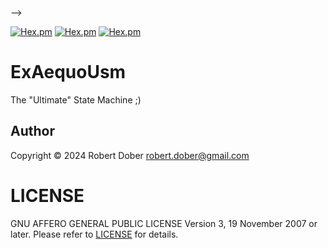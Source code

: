 -->

[![Hex.pm](https://img.shields.io/hexpm/v/ex_aequo_usm.svg)](https://hex.pm/packages/ex_aequo_usm)
[![Hex.pm](https://img.shields.io/hexpm/dw/ex_aequo_usm.svg)](https://hex.pm/packages/ex_aequo_usm)
[![Hex.pm](https://img.shields.io/hexpm/dt/ex_aequo_usm.svg)](https://hex.pm/packages/ex_aequo_usm)

# ExAequoUsm

The "Ultimate" State Machine ;)

## Author

Copyright © 2024 Robert Dober robert.dober@gmail.com

# LICENSE

GNU AFFERO GENERAL PUBLIC LICENSE Version 3, 19 November 2007 or later. Please refer to [LICENSE](LICENSE) for details.
<!--SPDX-License-Identifier: AGPL-3.0-or-later-->
